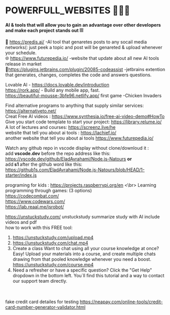 # POWERFULL_WEBSITES 🦾🤖🤳
#### AI &amp; tools that will allow you to gain an advantage over other developers and make each project stands out ❕❕❕</br>

🤖 https://predis.ai/ -AI tool that genaretes posts to any socail media networks(: just peek a topic and post will be genareted & upload whenever your schedule.</br>
🌐 https://www.futurepedia.io/ -website that update about all new AI tools release in market</br>
🦾https://plugins.jetbrains.com/plugin/20085-codeassist -jetbrains extention that generates, changes, completes the code and answers questions.</br>


Lovable AI  - https://docs.lovable.dev/introduction</br>
https://rork.app/ - Build any mobile app, fast.</br>
https://beautiful-mousse-3bfe96.netlify.app/  first game -Chicken Invaders 





Find alternative programs to anything that supply similar services: https://alternativeto.net/ </br>
Creat Free AI videos : https://www.synthesia.io/free-ai-video-demo#HowTo </br>
Give you start code template to start your project: https://library.relume.io/ </br>
A lot of lectures and courses: https://screenz.live/he </br>
website that tell you about ai tools : https://lachief.io/ </br>
another website that tell you about ai tools    https://www.futurepedia.io/

Watch any github repo in vscode display without clone/downloud it :</br>
add <b>vscode.dev</b> before the repo address like this:</br>
https://vscode.dev/github/EladAvrahami/Node.js-Natours <b> or </b> </br>
add<b> s1 </b>after the github word like this:</br>
https://github1s.com/EladAvrahami/Node.js-Natours/blob/HEAD/1-starter/index.js </br>

programing for kids : https://projects.raspberrypi.org/en
 <\br>
Learning programming through games: (3 options) 
</br>
https://codecombat.com/ </br>
https://www.codewars.com/ </br>
https://lab.reaal.me/jsrobot/ </br>

https://unstuckstudy.com/ unstuckstudy summarize study with AI include videos and pdf  </br>
how to work with this FREE tool: </br>
1. https://unstuckstudy.com/upload.mp4
2. https://unstuckstudy.com/chat.mp4
3. Create a class
Want to chat using all your course knowledge at once? Easy! Upload your materials into a course, and create multiple chats drawing from that pooled knowledge whenever you need a boost. https://unstuckstudy.com/course.mp4
4. Need a refresher or have a specific question? Click the "Get Help" dropdown in the bottom left. You`ll find this tutorial and a way to contact our support team directly.

</br></br>
fake credit card detailes for testing https://neapay.com/online-tools/credit-card-number-generator-validator.html






